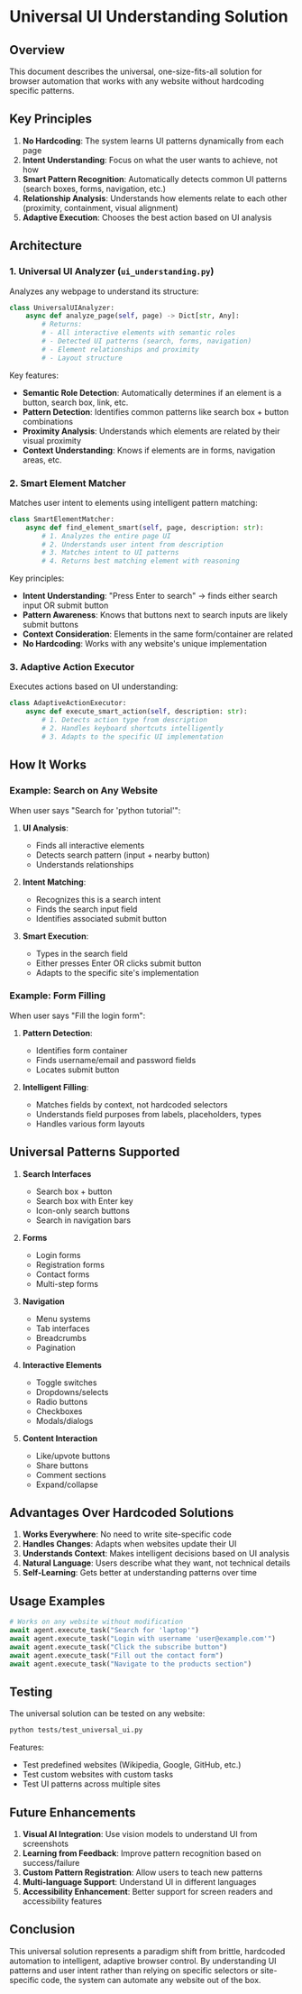 # Universal UI Understanding Solution

## Overview

This document describes the universal, one-size-fits-all solution for browser automation that works with any website without hardcoding specific patterns.

## Key Principles

1. **No Hardcoding**: The system learns UI patterns dynamically from each page
2. **Intent Understanding**: Focus on what the user wants to achieve, not how
3. **Smart Pattern Recognition**: Automatically detects common UI patterns (search boxes, forms, navigation, etc.)
4. **Relationship Analysis**: Understands how elements relate to each other (proximity, containment, visual alignment)
5. **Adaptive Execution**: Chooses the best action based on UI analysis

## Architecture

### 1. Universal UI Analyzer (`ui_understanding.py`)

Analyzes any webpage to understand its structure:

```python
class UniversalUIAnalyzer:
    async def analyze_page(self, page) -> Dict[str, Any]:
        # Returns:
        # - All interactive elements with semantic roles
        # - Detected UI patterns (search, forms, navigation)
        # - Element relationships and proximity
        # - Layout structure
```

Key features:
- **Semantic Role Detection**: Automatically determines if an element is a button, search box, link, etc.
- **Pattern Detection**: Identifies common patterns like search box + button combinations
- **Proximity Analysis**: Understands which elements are related by their visual proximity
- **Context Understanding**: Knows if elements are in forms, navigation areas, etc.

### 2. Smart Element Matcher

Matches user intent to elements using intelligent pattern matching:

```python
class SmartElementMatcher:
    async def find_element_smart(self, page, description: str):
        # 1. Analyzes the entire page UI
        # 2. Understands user intent from description
        # 3. Matches intent to UI patterns
        # 4. Returns best matching element with reasoning
```

Key principles:
- **Intent Understanding**: "Press Enter to search" → finds either search input OR submit button
- **Pattern Awareness**: Knows that buttons next to search inputs are likely submit buttons
- **Context Consideration**: Elements in the same form/container are related
- **No Hardcoding**: Works with any website's unique implementation

### 3. Adaptive Action Executor

Executes actions based on UI understanding:

```python
class AdaptiveActionExecutor:
    async def execute_smart_action(self, description: str):
        # 1. Detects action type from description
        # 2. Handles keyboard shortcuts intelligently
        # 3. Adapts to the specific UI implementation
```

## How It Works

### Example: Search on Any Website

When user says "Search for 'python tutorial'":

1. **UI Analysis**: 
   - Finds all interactive elements
   - Detects search pattern (input + nearby button)
   - Understands relationships

2. **Intent Matching**:
   - Recognizes this is a search intent
   - Finds the search input field
   - Identifies associated submit button

3. **Smart Execution**:
   - Types in the search field
   - Either presses Enter OR clicks submit button
   - Adapts to the specific site's implementation

### Example: Form Filling

When user says "Fill the login form":

1. **Pattern Detection**:
   - Identifies form container
   - Finds username/email and password fields
   - Locates submit button

2. **Intelligent Filling**:
   - Matches fields by context, not hardcoded selectors
   - Understands field purposes from labels, placeholders, types
   - Handles various form layouts

## Universal Patterns Supported

1. **Search Interfaces**
   - Search box + button
   - Search box with Enter key
   - Icon-only search buttons
   - Search in navigation bars

2. **Forms**
   - Login forms
   - Registration forms
   - Contact forms
   - Multi-step forms

3. **Navigation**
   - Menu systems
   - Tab interfaces
   - Breadcrumbs
   - Pagination

4. **Interactive Elements**
   - Toggle switches
   - Dropdowns/selects
   - Radio buttons
   - Checkboxes
   - Modals/dialogs

5. **Content Interaction**
   - Like/upvote buttons
   - Share buttons
   - Comment sections
   - Expand/collapse

## Advantages Over Hardcoded Solutions

1. **Works Everywhere**: No need to write site-specific code
2. **Handles Changes**: Adapts when websites update their UI
3. **Understands Context**: Makes intelligent decisions based on UI analysis
4. **Natural Language**: Users describe what they want, not technical details
5. **Self-Learning**: Gets better at understanding patterns over time

## Usage Examples

```python
# Works on any website without modification
await agent.execute_task("Search for 'laptop'")
await agent.execute_task("Login with username 'user@example.com'")
await agent.execute_task("Click the subscribe button")
await agent.execute_task("Fill out the contact form")
await agent.execute_task("Navigate to the products section")
```

## Testing

The universal solution can be tested on any website:

```bash
python tests/test_universal_ui.py
```

Features:
- Test predefined websites (Wikipedia, Google, GitHub, etc.)
- Test custom websites with custom tasks
- Test UI patterns across multiple sites

## Future Enhancements

1. **Visual AI Integration**: Use vision models to understand UI from screenshots
2. **Learning from Feedback**: Improve pattern recognition based on success/failure
3. **Custom Pattern Registration**: Allow users to teach new patterns
4. **Multi-language Support**: Understand UI in different languages
5. **Accessibility Enhancement**: Better support for screen readers and accessibility features

## Conclusion

This universal solution represents a paradigm shift from brittle, hardcoded automation to intelligent, adaptive browser control. By understanding UI patterns and user intent rather than relying on specific selectors or site-specific code, the system can automate any website out of the box.